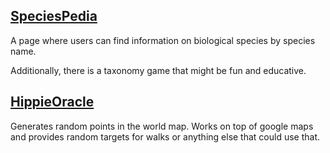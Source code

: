
<!-- ## <a href="http://nutshellbiotech.ddns.net:8010" class="service-button">[WIP] Pdf Vr</a> -->

<!-- This is a PDF presenter unlike anything ever seen.  -->

<!-- Throw away MS Power Point and embrace the questionable utility -->
<!-- of this PDF presenter that lets you show slides while inside a 3D environment. -->


## <a href="http://nutshellbiotech.ddns.net:8001" class="service-button">SpeciesPedia</a>

A page where users can find information on biological species by species name. 

Additionally, there is a taxonomy game that might be fun and educative.

## <a href="http://nutshellbiotech.ddns.net:3003" class="service-button">HippieOracle</a>

Generates random points in the world map.
Works on top of google maps and provides random targets for walks or anything else that could use that.
